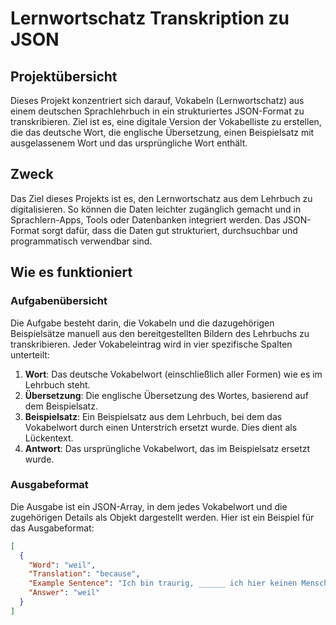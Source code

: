 # Lernwortschatz Transkription zu JSON

## Projektübersicht

Dieses Projekt konzentriert sich darauf, Vokabeln (Lernwortschatz) aus einem deutschen Sprachlehrbuch in ein strukturiertes JSON-Format zu transkribieren. Ziel ist es, eine digitale Version der Vokabelliste zu erstellen, die das deutsche Wort, die englische Übersetzung, einen Beispielsatz mit ausgelassenem Wort und das ursprüngliche Wort enthält.

## Zweck

Das Ziel dieses Projekts ist es, den Lernwortschatz aus dem Lehrbuch zu digitalisieren. So können die Daten leichter zugänglich gemacht und in Sprachlern-Apps, Tools oder Datenbanken integriert werden. Das JSON-Format sorgt dafür, dass die Daten gut strukturiert, durchsuchbar und programmatisch verwendbar sind.

## Wie es funktioniert

### Aufgabenübersicht

Die Aufgabe besteht darin, die Vokabeln und die dazugehörigen Beispielsätze manuell aus den bereitgestellten Bildern des Lehrbuchs zu transkribieren. Jeder Vokabeleintrag wird in vier spezifische Spalten unterteilt:

1. **Wort**: Das deutsche Vokabelwort (einschließlich aller Formen) wie es im Lehrbuch steht.
2. **Übersetzung**: Die englische Übersetzung des Wortes, basierend auf dem Beispielsatz.
3. **Beispielsatz**: Ein Beispielsatz aus dem Lehrbuch, bei dem das Vokabelwort durch einen Unterstrich ersetzt wurde. Dies dient als Lückentext.
4. **Antwort**: Das ursprüngliche Vokabelwort, das im Beispielsatz ersetzt wurde.

### Ausgabeformat

Die Ausgabe ist ein JSON-Array, in dem jedes Vokabelwort und die zugehörigen Details als Objekt dargestellt werden. Hier ist ein Beispiel für das Ausgabeformat:

```json
[
  {
    "Word": "weil",
    "Translation": "because",
    "Example Sentence": "Ich bin traurig, ______ ich hier keinen Menschen kenne.",
    "Answer": "weil"
  }
]
```
